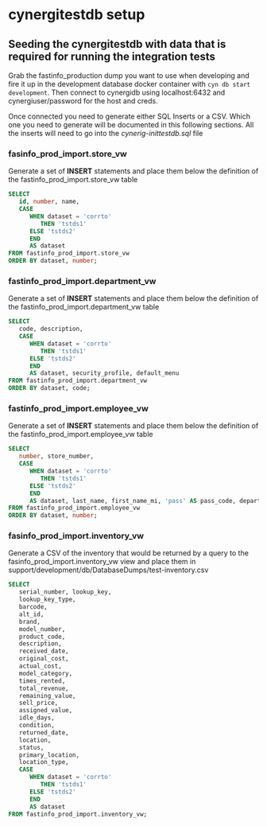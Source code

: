 # cynergitestdb setup

## Seeding the cynergitestdb with data that is required for running the integration tests
Grab the fastinfo_production dump you want to use when developing and fire it up in the development database docker
container with `cyn db start development`.  Then connect to cynergidb using localhost:6432 and cynergiuser/password
for the host and creds.

Once connected you need to generate either SQL Inserts or a CSV.  Which one you need to generate will be documented in
this following sections.  All the inserts will need to go into the _cynerig-inittestdb.sql_ file

### fasinfo_prod_import.store_vw
Generate a set of __INSERT__ statements and place them below the definition of the fastinfo_prod_import.store_vw table
```sql
SELECT
   id, number, name,
   CASE
      WHEN dataset = 'corrto'
         THEN 'tstds1'
      ELSE 'tstds2'
      END
      AS dataset
FROM fastinfo_prod_import.store_vw
ORDER BY dataset, number;
```

### fastinfo_prod_import.department_vw
Generate a set of __INSERT__ statements and place them below the definition of the fastinfo_prod_import.department_vw table
```sql
SELECT
   code, description,
   CASE
      WHEN dataset = 'corrto'
         THEN 'tstds1'
      ELSE 'tstds2'
      END
      AS dataset, security_profile, default_menu
FROM fastinfo_prod_import.department_vw
ORDER BY dataset, code;
```

### fastinfo_prod_import.employee_vw
Generate a set of __INSERT__ statements and place them below the definition of the fastinfo_prod_import.employee_vw table
```sql
SELECT
   number, store_number,
   CASE
      WHEN dataset = 'corrto'
         THEN 'tstds1'
      ELSE 'tstds2'
      END
      AS dataset, last_name, first_name_mi, 'pass' AS pass_code, department, active
FROM fastinfo_prod_import.employee_vw
ORDER BY dataset, number;
```

### fasinfo_prod_import.inventory_vw
Generate a CSV of the inventory that would be returned by a query to the fasinfo_prod_import.inventory_vw view and place
them in support/development/db/DatabaseDumps/test-inventory.csv

```sql
SELECT
   serial_number, lookup_key,
   lookup_key_type,
   barcode,
   alt_id,
   brand,
   model_number,
   product_code,
   description,
   received_date,
   original_cost,
   actual_cost,
   model_category,
   times_rented,
   total_revenue,
   remaining_value,
   sell_price,
   assigned_value,
   idle_days,
   condition,
   returned_date,
   location,
   status,
   primary_location,
   location_type,
   CASE
      WHEN dataset = 'corrto'
         THEN 'tstds1'
      ELSE 'tstds2'
      END
      AS dataset
FROM fastinfo_prod_import.inventory_vw;
```
